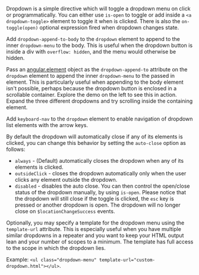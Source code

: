 
Dropdown is a simple directive which will toggle a dropdown menu on click or programmatically.
You can either use `is-open` to toggle or add inside a `<a dropdown-toggle>` element to toggle it when is clicked.
There is also the `on-toggle(open)` optional expression fired when dropdown changes state.

Add `dropdown-append-to-body` to the `dropdown` element to append to the inner `dropdown-menu` to the body.
This is useful when the dropdown button is inside a div with `overflow: hidden`, and the menu would otherwise be hidden.

Pass an [angular.element](https://docs.angularjs.org/api/ng/function/angular.element) object as the `dropdown-append-to` attribute on the `dropdown` element to append the inner `dropdown-menu` to the passed in element. This is particularly useful when appending to the body element isn't possible, perhaps because the dropdown button is enclosed in a scrollable container. Explore the demo on the left to see this in action. Expand the three different dropdowns and try scrolling inside the containing element.

Add `keyboard-nav` to the `dropdown` element to enable navigation of dropdown list elements with the arrow keys.

By default the dropdown will automatically close if any of its elements is clicked, you can change this behavior by setting the `auto-close` option as follows:

  * `always` - (Default) automatically closes the dropdown when any of its elements is clicked.
  * `outsideClick` - closes the dropdown automatically only when the user clicks any element outside the dropdown.
  * `disabled` - disables the auto close. You can then control the open/close status of the dropdown manually, by using `is-open`. Please notice that the dropdown will still close if the toggle is clicked, the `esc` key is pressed or another dropdown is open. The dropdown will no longer close on `$locationChangeSuccess` events.

Optionally, you may specify a template for the dropdown menu using the `template-url` attribute. This is especially useful when you have multiple similar dropdowns in a repeater and you want to keep your HTML output lean and your number of scopes to a minimum. The template has full access to the scope in which the dropdown lies.

Example: `<ul class="dropdown-menu" template-url="custom-dropdown.html"></ul>`.
